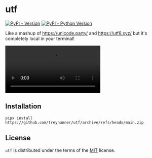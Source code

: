 # utf

[![PyPI - Version](https://img.shields.io/pypi/v/utf.svg)](https://pypi.org/project/utf)
[![PyPI - Python Version](https://img.shields.io/pypi/pyversions/utf.svg)](https://pypi.org/project/utf)

Like a mashup of https://unicode.party/ and https://utf8.xyz/ but it's completely local in your terminal!

![typing "sparkles" and copying sparkles character](https://raw.githubusercontent.com/treyhunner/utf/main/demo.webm.mp4)

## Installation

```console
pipx install https://github.com/treyhunner/utf/archive/refs/heads/main.zip
```

## License

`utf` is distributed under the terms of the [MIT](https://spdx.org/licenses/MIT.html) license.
